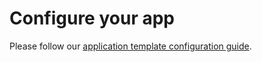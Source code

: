 # Configure your app

Please follow our [application template configuration guide](https://kalisio.github.io/skeleton/guides/development/configure.html).
